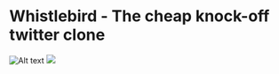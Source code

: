 # Whistlebird - The cheap knock-off twitter clone
![Alt text](./controllers_brief.svg)
<img src="./controllers_brief.svg">
